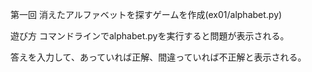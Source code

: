 第一回
消えたアルファベットを探すゲームを作成(ex01/alphabet.py)

遊び方
コマンドラインでalphabet.pyを実行すると問題が表示される。

答えを入力して、あっていれば正解、間違っていれば不正解と表示される。

